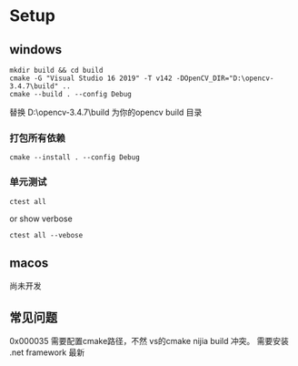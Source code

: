 # Setup

## windows
```
mkdir build && cd build
cmake -G "Visual Studio 16 2019" -T v142 -DOpenCV_DIR="D:\opencv-3.4.7\build" ..
cmake --build . --config Debug
```
替换 D:\opencv-3.4.7\build 为你的opencv build 目录
### 打包所有依赖

```
cmake --install . --config Debug
```
### 单元测试

```
ctest all 
```
or show verbose

```
ctest all --vebose
```


## macos 
尚未开发

## 常见问题 

0x000035 需要配置cmake路径，不然 vs的cmake nijia build 冲突。
需要安装 .net framework 最新